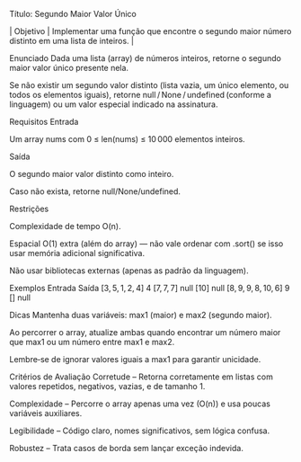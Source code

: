 Título: Segundo Maior Valor Único

| Objetivo | Implementar uma função que encontre o segundo maior número distinto em uma lista de inteiros. |

Enunciado
Dada uma lista (array) de números inteiros, retorne o segundo maior valor único presente nela.

Se não existir um segundo valor distinto (lista vazia, um único elemento, ou todos os elementos iguais), retorne null / None / undefined (conforme a linguagem) ou um valor especial indicado na assinatura.

Requisitos
Entrada

Um array nums com 0 ≤ len(nums) ≤ 10 000 elementos inteiros.

Saída

O segundo maior valor distinto como inteiro.

Caso não exista, retorne null/None/undefined.

Restrições

Complexidade de tempo O(n).

Espacial O(1) extra (além do array) — não vale ordenar com .sort() se isso usar memória adicional significativa.

Não usar bibliotecas externas (apenas as padrão da linguagem).

Exemplos
Entrada	Saída
[3, 5, 1, 2, 4]	4
[7, 7, 7]	null
[10]	null
[8, 9, 9, 8, 10, 6]	9
[]	null

Dicas
Mantenha duas variáveis: max1 (maior) e max2 (segundo maior).

Ao percorrer o array, atualize ambas quando encontrar um número maior que max1 ou um número entre max1 e max2.

Lembre‑se de ignorar valores iguais a max1 para garantir unicidade.

Critérios de Avaliação
Corretude – Retorna corretamente em listas com valores repetidos, negativos, vazias, e de tamanho 1.

Complexidade – Percorre o array apenas uma vez (O(n)) e usa poucas variáveis auxiliares.

Legibilidade – Código claro, nomes significativos, sem lógica confusa.

Robustez – Trata casos de borda sem lançar exceção indevida.